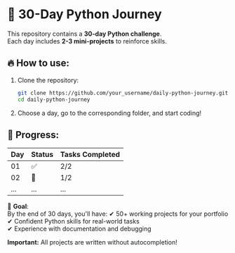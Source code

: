 # 🚀 30-Day Python Journey

This repository contains a **30-day Python challenge**.  
Each day includes **2-3 mini-projects** to reinforce skills.

## 🔥 How to use:  
1. Clone the repository:  
   ```bash  
   git clone https://github.com/your_username/daily-python-journey.git  
   cd daily-python-journey  
   ```  
2. Choose a day, go to the corresponding folder, and start coding!

## 📌 Progress:
| Day       | Status | Tasks Completed |
|-----------|--------|-----------------|
| 01        | ✅     | 2/2             |
| 02        | 🚧     | 1/2             |
| ...       | ...    | ...             |

🎯 **Goal**:  
By the end of 30 days, you'll have:
✔ 50+ working projects for your portfolio  
✔ Confident Python skills for real-world tasks  
✔ Experience with documentation and debugging  

**Important:** All projects are written without autocompletion!

